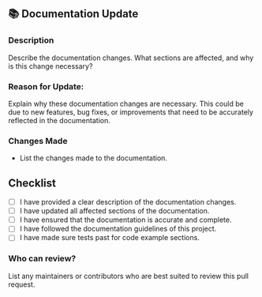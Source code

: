 ## 📚 Documentation Update

### Description

Describe the documentation changes. What sections are affected, and why is this change necessary?

### Reason for Update:

Explain why these documentation changes are necessary. This could be due to new features, bug fixes, or improvements that need to be accurately reflected in the documentation.

### Changes Made

- List the changes made to the documentation.

## Checklist

- [ ] I have provided a clear description of the documentation changes.
- [ ] I have updated all affected sections of the documentation.
- [ ] I have ensured that the documentation is accurate and complete.
- [ ] I have followed the documentation guidelines of this project.
- [ ] I have made sure tests past for code example sections.

### Who can review?

List any maintainers or contributors who are best suited to review this pull request.
